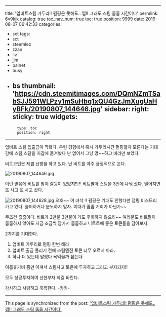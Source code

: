 
---
title: '업비트스팀 가두리!! 펌핑은 못해도.. 쩝!! 그래도 스팀 줍줍 시간이다'
permlink: 6v9kjk
catalog: true
toc_nav_num: true
toc: true
position: 9999
date: 2019-08-07 06:42:33
categories:
- sct
tags:
- sct
- steemleo
- zzan
- liv
- jjm
- palnet
- busy
- bs
thumbnail: 'https://cdn.steemitimages.com/DQmNZmTSabSJJ591WLPzy1mSuHbq1xQU4GzJmXugUaHyBFk/20190807_144646.jpg'
sidebar:
    right:
        sticky: true
widgets:
    -
        type: toc
        position: right
---


업비트 스팀 입출금이 막혔다.
우린 경험에서 혹시 가두리시간 펌핑할지
모른다는 기대감에 스팀,스달을 지갑에 옮겨놨다
난 없어서 그냥 멍~~하고 바라만 보았다.

비트코인은 제법 선방을 하고 있다.
난 비트를 아주 긍정적으로 본다.

![20190807_144646.jpg](https://cdn.steemitimages.com/DQmNZmTSabSJJ591WLPzy1mSuHbq1xQU4GzJmXugUaHyBFk/20190807_144646.jpg)

이런 믿음에 비트를
맘이 갈등이 있었지만!!
비트팔아 스팀을 3번에 나눠 샀다.
떨어지면 또 사고 또 사고 샀다. 


![20190807_144628.jpg](https://cdn.steemitimages.com/DQmV8ujBCQpQBy8tYmmTkRNRTcsGYhS8NJU89zDp9HJ7ZDG/20190807_144628.jpg)
오호~~ 이 녀석 !!
펌핑은 기대도 안했다만 덤핑 비스므리 가고 있다.
슬퍼하거나 분노하지 말자.
이때가 줍줍 기회가 아닌가~~

무조건 줍줍이다. 비트가 2만불 3만불이 가도
후회하지 않으리~~
여러분도 비트팔아 줍줍하지 않아도
지금 조금씩 담가서 줍줍하고 니트로에
좋은 토큰들을 담아보자.

2가지를 기대한다.
1. 업비트 가두리로 펌핑 한번 해라
2. 업비트 출금 풀리기 전에 스팀엔진
    토큰 너무 오르지 마라.
3. 하나 더 있는데 말했다 욕먹을까
    참는다.

여름휴가비 좀만 아껴서 스팀사고
토큰에 투자하고 그리고 부자되자!!

모두 성공투자하여 선한부자 되길 바란다.

감사하고 사랑하고 축복한다. -카카-

- - -

This page is synchronized from the post: ['업비트스팀 가두리!! 펌핑은 못해도.. 쩝!! 그래도 스팀 줍줍 시간이다'](https://steemit.com/@kibumh/6v9kjk)
